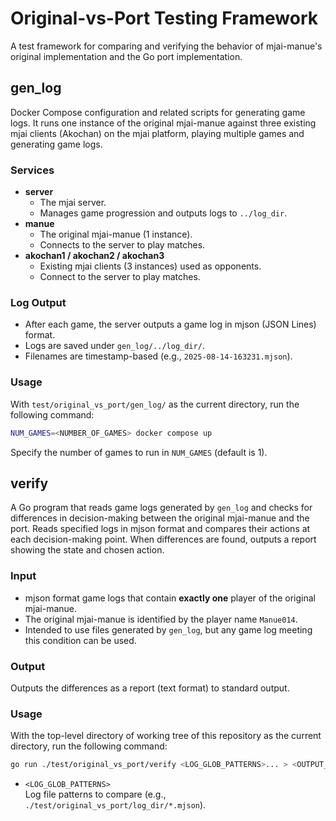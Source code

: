 # Original-vs-Port Testing Framework

A test framework for comparing and verifying the behavior of mjai-manue's original implementation and the Go port implementation.

## gen_log

Docker Compose configuration and related scripts for generating game logs.
It runs one instance of the original mjai-manue against three existing mjai clients (Akochan) on the mjai platform, playing multiple games and generating game logs.

### Services

- **server**  
  - The mjai server.
  - Manages game progression and outputs logs to `../log_dir`.
- **manue**  
  - The original mjai-manue (1 instance).
  - Connects to the server to play matches.
- **akochan1 / akochan2 / akochan3**  
  - Existing mjai clients (3 instances) used as opponents.
  - Connect to the server to play matches.

### Log Output

- After each game, the server outputs a game log in mjson (JSON Lines) format.
- Logs are saved under `gen_log/../log_dir/`.
- Filenames are timestamp-based (e.g., `2025-08-14-163231.mjson`).

### Usage

With `test/original_vs_port/gen_log/` as the current directory, run the following command:

```sh
NUM_GAMES=<NUMBER_OF_GAMES> docker compose up
```

Specify the number of games to run in `NUM_GAMES` (default is 1).

## verify

A Go program that reads game logs generated by `gen_log` and checks for differences in decision-making between the original mjai-manue and the port.
Reads specified logs in mjson format and compares their actions at each decision-making point.
When differences are found, outputs a report showing the state and chosen action.

### Input

- mjson format game logs that contain **exactly one** player of the original mjai-manue.
- The original mjai-manue is identified by the player name `Manue014`.
- Intended to use files generated by `gen_log`, but any game log meeting this condition can be used.

### Output

Outputs the differences as a report (text format) to standard output.

### Usage

With the top-level directory of working tree of this repository as the current directory, run the following command:

```sh
go run ./test/original_vs_port/verify <LOG_GLOB_PATTERNS>... > <OUTPUT_FILEPATH>
```

- `<LOG_GLOB_PATTERNS>`  
  Log file patterns to compare (e.g., `./test/original_vs_port/log_dir/*.mjson`).
